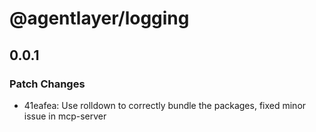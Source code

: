 # @agentlayer/logging

## 0.0.1

### Patch Changes

- 41eafea: Use rolldown to correctly bundle the packages, fixed minor issue in mcp-server
